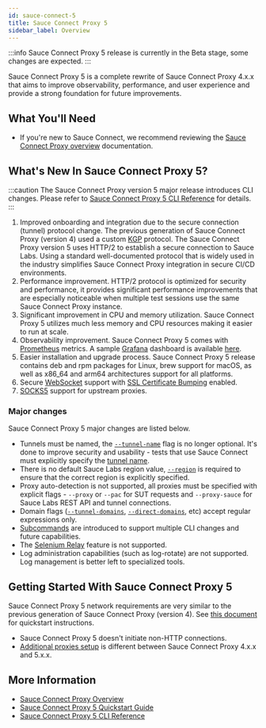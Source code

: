 ```yaml
---
id: sauce-connect-5
title: Sauce Connect Proxy 5
sidebar_label: Overview
---
```


:::info
Sauce Connect Proxy 5 release is currently in the Beta stage, some changes are expected.
:::

Sauce Connect Proxy 5 is a complete rewrite of Sauce Connect Proxy 4.x.x that aims to improve observability, performance, and user experience and provide a strong foundation for future improvements.

## What You'll Need

- If you're new to Sauce Connect, we recommend reviewing the [Sauce Connect Proxy overview](/secure-connections/sauce-connect) documentation.

## What's New In Sauce Connect Proxy 5?

:::caution
The Sauce Connect Proxy version 5 major release introduces CLI changes. Please refer to [Sauce Connect Proxy 5 CLI Reference](/dev/cli/sauce-connect-5/run/) for details.
:::

1. Improved onboarding and integration due to the secure connection (tunnel) protocol change.
   The previous generation of Sauce Connect Proxy (version 4) used a custom [KGP](/secure-connections/sauce-connect/advanced/kgp/) protocol. The Sauce Connect Proxy version 5 uses HTTP/2 to establish a secure connection to Sauce Labs.
   Using a standard well-documented protocol that is widely used in the industry simplifies Sauce Connect Proxy integration in secure CI/CD environments.
2. Performance improvement.
   HTTP/2 protocol is optimized for security and performance, it provides significant performance improvements that are especially noticeable when multiple test sessions use the same Sauce Connect Proxy instance.
3. Significant improvement in CPU and memory utilization.
   Sauce Connect Proxy 5 utilizes much less memory and CPU resources making it easier to run at scale.
4. Observability improvement.
   Sauce Connect Proxy 5 comes with [Prometheus](https://prometheus.io/) metrics. A sample [Grafana](http://grafana.org/) dashboard is available [here](https://github.com/saucelabs/sauce-connect-docker/tree/main/examples/docker-compose-prometheus-grafana).
5. Easier installation and upgrade process. Sauce Connect Proxy 5 release contains deb and rpm packages for Linux, brew support for macOS, as well as x86_64 and arm64 architectures support for all platforms.
6. Secure [WebSocket](https://en.wikipedia.org/wiki/WebSocket) support with [SSL Certificate Bumping](/secure-connections/sauce-connect/security-authentication#ssl-certificate-bumping) enabled.
7. [SOCKS5](https://datatracker.ietf.org/doc/html/rfc1928) support for upstream proxies.

### Major changes

Sauce Connect Proxy 5 major changes are listed below.

- Tunnels must be named, the [`--tunnel-name`](/dev/cli/sauce-connect-5/run/#--tunnel-name) flag is no longer optional. It's done to improve security and usability - tests that use Sauce Connect must explicitly specify the [tunnel name](/dev/test-configuration-options/#tunnelname).
- There is no default Sauce Labs region value, [`--region`](/dev/cli/sauce-connect-5/run/#--region) is required to ensure that the correct region is explicitly specified.
- Proxy auto-detection is not supported, all proxies must be specified with explicit flags - `--proxy` or `--pac` for SUT requests and `--proxy-sauce` for Sauce Labs REST API and tunnel connections.
- Domain flags ([`--tunnel-domains`](/dev/cli/sauce-connect-5/run/#--tunnel-domains), [`--direct-domains`](/dev/cli/sauce-connect-5/run/#--direct-domains), etc) accept regular expressions only.
- [Subcommands](/dev/cli/sauce-connect-5/) are introduced to support multiple CLI changes and future capabilities.
- The [Selenium Relay](/secure-connections/sauce-connect/proxy-tunnels/#using-the-selenium-relay) feature is not supported.
- Log administration capabilities (such as log-rotate) are not supported. Log management is better left to specialized tools.

## Getting Started With Sauce Connect Proxy 5

Sauce Connect Proxy 5 network requirements are very similar to the previous generation of Sauce Connect Proxy (version 4). See [this document](/secure-connections/sauce-connect-5/quickstart/) for quickstart instructions.

-  Sauce Connect Proxy 5 doesn't initiate non-HTTP connections.
-  [Additional proxies setup](/secure-connections/sauce-connect-5/operation/proxies/) is different between Sauce Connect Proxy 4.x.x and 5.x.x.

## More Information

- [Sauce Connect Proxy Overview](/secure-connections/sauce-connect/)
- [Sauce Connect Proxy 5 Quickstart Guide](/secure-connections/sauce-connect-5/quickstart/)
- [Sauce Connect Proxy 5 CLI Reference](/dev/cli/sauce-connect-5/)
